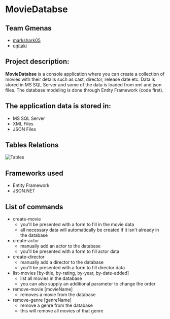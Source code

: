 # MovieDatabse
## Team Gmenas
- [markshark05](http://telerikacademy.com/Users/markshark05)
- [ogitaki](http://telerikacademy.com/Users/ogitaki)

## Project description:
**MovieDatabse** is a console application where you can create a collection of movies with their details such as cast, director, release date etc. Data is stored in MS SQL Server and some of the data is loaded from xml and json files. The database modeling is done through Entity Framework (code first).

## The application data is stored in:
- MS SQL Server
- XML Files
- JSON Files

## Tables Relations
![Tables](http://i.imgur.com/l8TQzCy.png)

## Frameworks used
- Entity Framework
- JSON.NET

## List of commands
- create-movie 
  - you'll be presented with a form to fill in the movie data
  - all necessary data will automatically be created if it isn't already in the database
- create-actor
  - manually add an actor to the database
  - you'll be presented with a form to fill actor data
- create-director
  - manually add a director to the database
  - you'll be presented with a form to fill director data
- list-movies [by-title, by-rating, by-year, by-date-added]
   - list all movies in the database
   - you can also supply an additional parameter to change the order
- remove-movie [movieName]
   - removes a movie from the database
- remove-genre [genreName]
  - remove a genre from the database
  - this will remove all movies of that genre